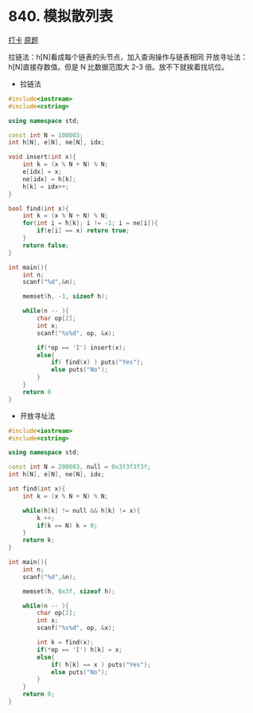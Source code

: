 # 840. 模拟散列表

[打卡](https://www.acwing.com/activity/content/problem/content/888/1/)
[原题](https://www.acwing.com/problem/content/842/)

拉链法：h[N]看成每个链表的头节点，加入查询操作与链表相同
开放寻址法：h[N]直接存数值。但是 N 比数据范围大 2-3 倍。放不下就挨着找坑位。

- 拉链法

```c++
#include<iostream>
#include<cstring>

using namespace std;

const int N = 100003;
int h[N], e[N], ne[N], idx;

void insert(int x){
    int k = (x % N + N) % N;
    e[idx] = x;
    ne[idx] = h[k];
    h[k] = idx++;
}

bool find(int x){
    int k = (x % N + N) % N;
    for(int i = h[k]; i != -1; i = ne[i]){
        if(e[i] == x) return true;
    }
    return false;
}

int main(){
    int n;
    scanf("%d",&n);

    memset(h, -1, sizeof h);

    while(n -- ){
        char op[2];
        int x;
        scanf("%s%d", op, &x);

        if(*op == 'I') insert(x);
        else{
            if( find(x) ) puts("Yes");
            else puts("No");
        }
    }
    return 0
}
```

- 开放寻址法

```c++
#include<iostream>
#include<cstring>

using namespace std;

const int N = 200003, null = 0x3f3f3f3f;
int h[N], e[N], ne[N], idx;

int find(int x){
    int k = (x % N + N) % N;

    while(h[k] != null && h[k] != x){
        k ++;
        if(k == N) k = 0;
    }
    return k;
}

int main(){
    int n;
    scanf("%d",&n);

    memset(h, 0x3f, sizeof h);

    while(n -- ){
        char op[2];
        int x;
        scanf("%s%d", op, &x);

        int k = find(x);
        if(*op == 'I') h[k] = x;
        else{
            if( h[k] == x ) puts("Yes");
            else puts("No");
        }
    }
    return 0;
}
```
